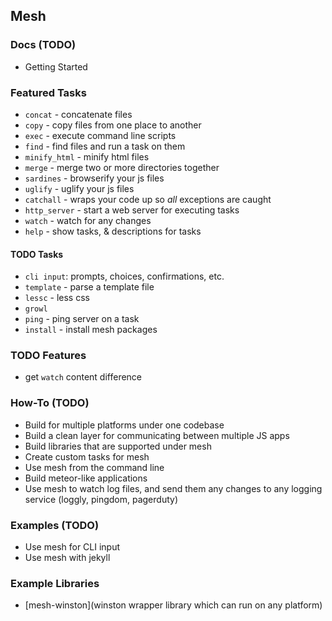## Mesh

### Docs (TODO)

- Getting Started

### Featured Tasks
- `concat` - concatenate files
- `copy` - copy files from one place to another
- `exec` - execute command line scripts
- `find` - find files and run a task on them
- `minify_html` - minify html files
- `merge` - merge two or more directories together
- `sardines` - browserify your js files
- `uglify` - uglify your js files
- `catchall` - wraps your code up so *all* exceptions are caught
- `http_server` - start a web server for executing tasks
- `watch` - watch for any changes
- `help` - show tasks, & descriptions for tasks

#### TODO Tasks

- `cli input`: prompts, choices, confirmations, etc.
- `template` - parse a template file
- `lessc` - less css 
- `growl` 
- `ping` - ping server on a task
- `install` - install mesh packages

### TODO Features
- get `watch` content difference

### How-To (TODO)
- Build for multiple platforms under one codebase
- Build a clean layer for communicating between multiple JS apps
- Build libraries that are supported under mesh
- Create custom tasks for mesh
- Use mesh from the command line
- Build meteor-like applications
- Use mesh to watch log files, and send them any changes to any logging service (loggly, pingdom, pagerduty)


### Examples (TODO)
- Use mesh for CLI input
- Use mesh with jekyll

### Example Libraries

- [mesh-winston](winston wrapper library which can run on any platform)